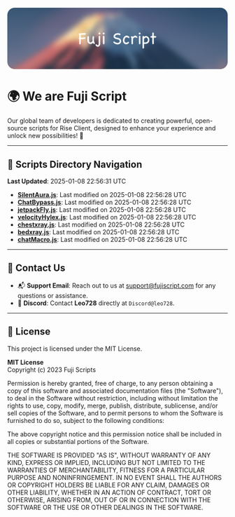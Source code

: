 ![Banner](.github/b.webp)

# 🌍 **We are Fuji Script**

Our global team of developers is dedicated to creating powerful, open-source scripts for Rise Client, designed to enhance your experience and unlock new possibilities! 🌟

---
<!-- SCRIPTS_NAVIGATION_START -->
## 📂 **Scripts Directory Navigation**

**Last Updated**: 2025-01-08 22:56:31 UTC

- **[SilentAura.js](scripts/SilentAura.js)**: Last modified on 2025-01-08 22:56:28 UTC
- **[ChatBypass.js](scripts/ChatBypass.js)**: Last modified on 2025-01-08 22:56:28 UTC
- **[jetpackFly.js](scripts/jetpackFly.js)**: Last modified on 2025-01-08 22:56:28 UTC
- **[velocityHylex.js](scripts/velocityHylex.js)**: Last modified on 2025-01-08 22:56:28 UTC
- **[chestxray.js](scripts/chestxray.js)**: Last modified on 2025-01-08 22:56:28 UTC
- **[bedxray.js](scripts/bedxray.js)**: Last modified on 2025-01-08 22:56:28 UTC
- **[chatMacro.js](scripts/chatMacro.js)**: Last modified on 2025-01-08 22:56:28 UTC

<!-- SCRIPTS_NAVIGATION_END -->

---

## 💬 **Contact Us**  
- 📬 **Support Email**: Reach out to us at [support@fujiscript.com](mailto:support@fujiscript.com) for any questions or assistance.  
- 💬 **Discord**: Contact **Leo728** directly at `Discord@leo728`.

---

## 📜 **License**

This project is licensed under the MIT License.  

**MIT License**  
Copyright (c) 2023 Fuji Scripts  

Permission is hereby granted, free of charge, to any person obtaining a copy of this software and associated documentation files (the "Software"), to deal in the Software without restriction, including without limitation the rights to use, copy, modify, merge, publish, distribute, sublicense, and/or sell copies of the Software, and to permit persons to whom the Software is furnished to do so, subject to the following conditions:  

The above copyright notice and this permission notice shall be included in all copies or substantial portions of the Software.  

THE SOFTWARE IS PROVIDED "AS IS", WITHOUT WARRANTY OF ANY KIND, EXPRESS OR IMPLIED, INCLUDING BUT NOT LIMITED TO THE WARRANTIES OF MERCHANTABILITY, FITNESS FOR A PARTICULAR PURPOSE AND NONINFRINGEMENT. IN NO EVENT SHALL THE AUTHORS OR COPYRIGHT HOLDERS BE LIABLE FOR ANY CLAIM, DAMAGES OR OTHER LIABILITY, WHETHER IN AN ACTION OF CONTRACT, TORT OR OTHERWISE, ARISING FROM, OUT OF OR IN CONNECTION WITH THE SOFTWARE OR THE USE OR OTHER DEALINGS IN THE SOFTWARE.  
